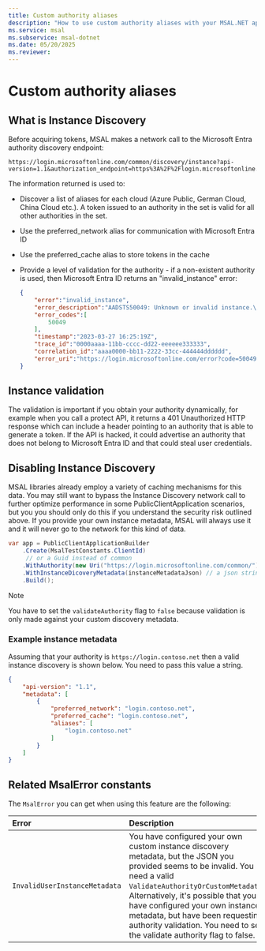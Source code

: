 ```yaml
---
title: Custom authority aliases
description: "How to use custom authority aliases with your MSAL.NET applications."
ms.service: msal
ms.subservice: msal-dotnet
ms.date: 05/20/2025
ms.reviewer: 
---
```


# Custom authority aliases

## What is Instance Discovery

Before acquiring tokens, MSAL makes a network call to the Microsoft Entra authority discovery endpoint:

```text
https://login.microsoftonline.com/common/discovery/instance?api-version=1.1&authorization_endpoint=https%3A%2F%2Flogin.microsoftonline.com%2Fcommon%2Foauth2%2Fv2.0%2Fauthorize
```

The information returned is used to:

- Discover a list of aliases for each cloud (Azure Public, German Cloud, China Cloud etc.). A token issued to an authority in the set is valid for all other authorities in the set.
- Use the preferred_network alias for communication with Microsoft Entra ID
- Use the preferred_cache alias to store tokens in the cache
- Provide a level of validation for the authority - if a non-existent authority is used, then Microsoft Entra ID returns an "invalid_instance" error:

  ```json
  {
      "error":"invalid_instance",
      "error_description":"AADSTS50049: Unknown or invalid instance.\r\nTrace ID: 3adb62d2-11d5-4bb0-acac-7d97451c0000\r\nCorrelation ID: ce374500-8786-4739-ac5b-9a57f9cc0140\r\nTimestamp: 2023-03-27 16:25:19Z",
      "error_codes":[
          50049
      ],
      "timestamp":"2023-03-27 16:25:19Z",
      "trace_id":"0000aaaa-11bb-cccc-dd22-eeeeee333333",
      "correlation_id":"aaaa0000-bb11-2222-33cc-444444dddddd",
      "error_uri":"https://login.microsoftonline.com/error?code=50049"
  }
  ```

## Instance validation

The validation is important if you obtain your authority dynamically, for example when you call a protect API, it returns a 401 Unauthorized HTTP response which can include a header pointing to an authority that is able to generate a token. If the API is hacked, it could advertise an authority that does not belong to Microsoft Entra ID and that could steal user credentials.

## Disabling Instance Discovery

MSAL libraries already employ a variety of caching mechanisms for this data. You may still want to bypass the Instance Discovery network call to further optimize performance in some PublicClientApplication scenarios, but you you should only do this if you understand the security risk outlined above. If you provide your own instance metadata, MSAL will always use it and it will never go to the network for this kind of data.

```csharp
var app = PublicClientApplicationBuilder
    .Create(MsalTestConstants.ClientId)
     // or a Guid instead of common
    .WithAuthority(new Uri("https://login.microsoftonline.com/common/"), false) // or a tenanted authority ending in a GUID
    .WithInstanceDicoveryMetadata(instanceMetadataJson) // a json string similar to https://aka.ms/aad-instance-discovery
    .Build();
```

>[!NOTE]
>You have to set the `validateAuthority` flag to `false` because validation is only made against your custom discovery metadata.

### Example instance metadata

Assuming that your authority is `https://login.contoso.net` then a valid instance discovery is shown below. You need to pass this value a string.

```json
{
    "api-version": "1.1",
    "metadata": [
        {
            "preferred_network": "login.contoso.net",
            "preferred_cache": "login.contoso.net",
            "aliases": [
                "login.contoso.net"
            ]
        }
    ]
}
```

## Related MsalError constants

The `MsalError` you can get when using this feature are the following:

| Error | Description |
|:------|:------------|
| `InvalidUserInstanceMetadata ` | You have configured your own custom instance discovery metadata, but the JSON you provided seems to  be invalid. You need a valid `ValidateAuthorityOrCustomMetadata`. Alternatively, it's possible that you have configured your own instance metadata, but have been requesting authority validation. You need to set the validate authority flag to false. |

